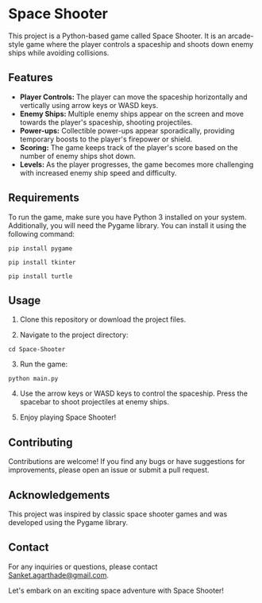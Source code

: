 # Space Shooter

This project is a Python-based game called Space Shooter. It is an arcade-style game where the player controls a spaceship and shoots down enemy ships while avoiding collisions.

## Features

- **Player Controls:** The player can move the spaceship horizontally and vertically using arrow keys or WASD keys.
- **Enemy Ships:** Multiple enemy ships appear on the screen and move towards the player's spaceship, shooting projectiles.
- **Power-ups:** Collectible power-ups appear sporadically, providing temporary boosts to the player's firepower or shield.
- **Scoring:** The game keeps track of the player's score based on the number of enemy ships shot down.
- **Levels:** As the player progresses, the game becomes more challenging with increased enemy ship speed and difficulty.

## Requirements

To run the game, make sure you have Python 3 installed on your system. Additionally, you will need the Pygame library. You can install it using the following command:

```
pip install pygame
```

```
pip install tkinter
```
```
pip install turtle 
```

## Usage

1. Clone this repository or download the project files.

2. Navigate to the project directory:

```
cd Space-Shooter
```

3. Run the game:

```
python main.py
```

4. Use the arrow keys or WASD keys to control the spaceship. Press the spacebar to shoot projectiles at enemy ships.

5. Enjoy playing Space Shooter!

## Contributing

Contributions are welcome! If you find any bugs or have suggestions for improvements, please open an issue or submit a pull request.


## Acknowledgements

This project was inspired by classic space shooter games and was developed using the Pygame library.

## Contact

For any inquiries or questions, please contact [Sanket.agarthade@gmail.com](mailto:Sanket.agarthade@gmail.com).

Let's embark on an exciting space adventure with Space Shooter!
